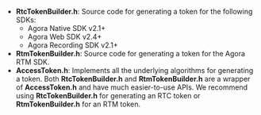 - **RtcTokenBuilder.h**: Source code for generating a token for the following SDKs:
  - Agora Native SDK v2.1+
  - Agora Web SDK v2.4+
  - Agora Recording SDK v2.1+
- **RtmTokenBuilder.h**: Source code for generating a token for the Agora RTM SDK. 
- **AccessToken.h**: Implements all the underlying algorithms for generating a token. Both **RtcTokenBuilder.h** and **RtmTokenBuilder.h** are a wrapper of **AccessToken.h** and have much easier-to-use APIs. We recommend using **RtcTokenBuilder.h** for generating an RTC token or **RtmTokenBuilder.h** for an RTM token.
